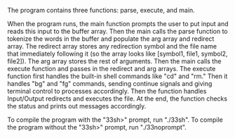  The program contains three functions: parse, execute, and main.  

 When the program runs, the main function prompts the user to put input and reads this input to the buffer array. 
 Then the main calls the parse function to tokenize the words in the buffer and 
 populate the arg array and redirect array. The redirect array stores any 
 redirection symbol and the file name that immediately following it (so the array 
 looks like [symbol1, file1, symbol2, file2]). The arg array stores the rest 
 of arguments. Then the main calls the execute function and passes in the redirect and arg arrays. The execute function first handles the built-in shell
 commands like "cd" and "rm." Then it handles "bg" and "fg" commands, sending 
 continue signals and giving terminal control to processes accordingly.  Then 
 the function handles Input/Output redirects and executes the file. At the end, 
 the function checks the status and prints out messages accordingly.

 To compile the program with the "33sh>" prompt, run "./33sh".
 To compile the program without the "33sh>" prompt, run "./33noprompt".



